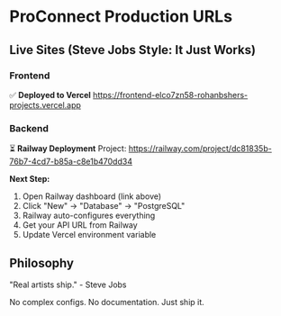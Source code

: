 # ProConnect Production URLs

## Live Sites (Steve Jobs Style: It Just Works)

### Frontend
✅ **Deployed to Vercel**
https://frontend-elco7zn58-rohanbshers-projects.vercel.app

### Backend
⏳ **Railway Deployment**
Project: https://railway.com/project/dc81835b-76b7-4cd7-b85a-c8e1b470dd34

**Next Step:** 
1. Open Railway dashboard (link above)
2. Click "New" → "Database" → "PostgreSQL" 
3. Railway auto-configures everything
4. Get your API URL from Railway
5. Update Vercel environment variable

## Philosophy

"Real artists ship." - Steve Jobs

No complex configs. No documentation. Just ship it.